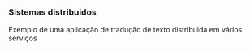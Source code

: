 
### Sistemas distribuidos

Exemplo de uma aplicação de tradução de texto distribuida em vários serviços
